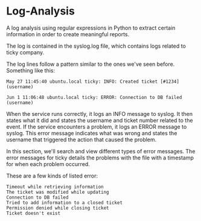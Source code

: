 # Log-Analysis
A log analysis using regular expressions in Python to extract certain information in order to create meaningful reports.

The log is contained in the syslog.log file, which contains logs related to ticky company. 

The log lines follow a pattern similar to the ones we've seen before. Something like this:

    May 27 11:45:40 ubuntu.local ticky: INFO: Created ticket [#1234] (username)

    Jun 1 11:06:48 ubuntu.local ticky: ERROR: Connection to DB failed (username)

When the service runs correctly, it logs an INFO message to syslog. It then states what it did and states the username and ticket number related to the event. If the service encounters a problem, it logs an ERROR message to syslog. This error message indicates what was wrong and states the username that triggered the action that caused the problem.

In this section, we'll search and view different types of error messages. The error messages for ticky details the problems with the file with a timestamp for when each problem occurred.

These are a few kinds of listed error:

    Timeout while retrieving information
    The ticket was modified while updating
    Connection to DB failed
    Tried to add information to a closed ticket
    Permission denied while closing ticket
    Ticket doesn't exist
